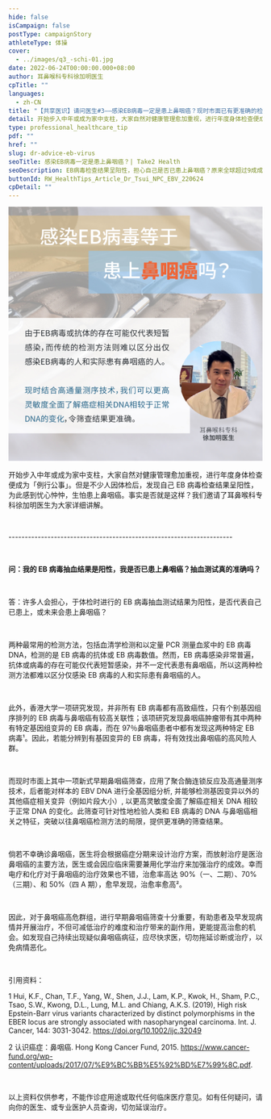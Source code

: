 ```yaml
---
hide: false
isCampaign: false
postType: campaignStory
athleteType: 体操
cover:
  - ../images/q3_-schi-01.jpg
date: 2022-06-24T00:00:00.000+08:00
author: 耳鼻喉科专科徐加明医生
cpTitle: ""
languages:
  - zh-CN
title: "【共享医识】请问医生#3——感染EB病毒一定是患上鼻咽癌？现时市面已有更准确的检查？ "
detail: 开始步入中年或成为家中支柱，大家自然对健康管理愈加重视，进行年度身体检查便成为「例行公事」。但是不少人因体检后，发现自己EB病毒检查结果呈阳性，为此感到忧心忡忡，生怕患上鼻咽癌。事实是否就是这样？我们邀请了耳鼻喉科专科徐加明医生为大家详细讲解。
type: professional_healthcare_tip
pdf: ""
href: ""
slug: dr-advice-eb-virus
seoTitle: 感染EB病毒一定是患上鼻咽癌？| Take2 Health
seoDescription: EB病毒检查结果呈阳性，担心自己是否已患上鼻咽癌？原来全球超过9成成年人曾感染EB病毒，那EB病毒和鼻咽癌有多大关联？立即和Take2 Health一探究竟。
buttonId: RW_HealthTips_Article_Dr_Tsui_NPC_EBV_220624
cpDetail: ""
---
```

![](../images/q3_schi-01.jpg)

开始步入中年或成为家中支柱，大家自然对健康管理愈加重视，进行年度身体检查便成为「例行公事」。但是不少人因体检后，发现自己 EB 病毒检查结果呈阳性，为此感到忧心忡忡，生怕患上鼻咽癌。事实是否就是这样？我们邀请了耳鼻喉科专科徐加明医生为大家详细讲解。

<br/>

\---------------------------------------------------------------------

<br/>

**问：我的 EB 病毒抽血结果是阳性，我是否已患上鼻咽癌？抽血测试真的准确吗？**

<br/>

答：许多人会担心，于体检时进行的 EB 病毒抽血测试结果为阳性，是否代表自己已患上，或未来会患上鼻咽癌？

<br/>

两种最常用的检测方法，包括血清学检测和以定量 PCR 测量血浆中的 EB 病毒 DNA，检测的是 EB 病毒的抗体或 EB 病毒数值。然而，EB 病毒感染非常普遍，抗体或病毒的存在可能仅代表短暂感染，并不一定代表患有鼻咽癌，所以这两种检测方法都难以区分仅感染 EB 病毒的人和实际患有鼻咽癌的人。

<br/>

此外，香港大学一项研究发现，并非所有 EB 病毒都有高致癌性，只有个别基因组序排列的 EB 病毒与鼻咽癌有较高关联性；该项研究发现鼻咽癌肿瘤带有其中两种有特定基因组变异的 EB 病毒，而在 97％鼻咽癌患者中都有发现这两种特定 EB 病毒¹。因此，若能分辨到有基因变异的 EB 病毒，将有效找出鼻咽癌的高风险人群。

<br/>

而现时市面上其中一项新式早期鼻咽癌筛查，应用了聚合酶连锁反应及高通量测序技术，后者能对样本的 EBV DNA 进行全基因组分析, 并能够检测基因变异以外的其他癌症相关变异（例如片段大小）, 以更高灵敏度全面了解癌症相关 DNA 相较于正常 DNA 的变化。此筛查可针对性地检验人类和 EB 病毒的 DNA 与鼻咽癌相关之特征，突破以往鼻咽癌检测方法的局限，提供更准确的筛查结果。

<br/>

倘若不幸确诊鼻咽癌，医生将会根据癌症分期来设计治疗方案，而放射治疗是医治鼻咽癌的主要方法，医生或会因应临床需要兼用化学治疗来加强治疗的成效。幸而电疗和化疗对于鼻咽癌的治疗效果也不错，治愈率高达 90%（一、二期）、70%（三期）、和 50%（四 A 期），愈早发现，治愈率愈高²。

<br/>

因此，对于鼻咽癌高危群组，进行早期鼻咽癌筛查十分重要，有助患者及早发现病情并开展治疗，不但可减低治疗的难度和治疗带来的副作用，更能提高治愈的机会。如发现自己持续出现疑似鼻咽癌病征，应尽快求医，切勿拖延诊断或治疗，以免病情恶化。

<br/>

引用资料：

1 Hui, K.F., Chan, T.F., Yang, W., Shen, J.J., Lam, K.P., Kwok, H., Sham, P.C., Tsao, S.W., Kwong, D.L., Lung, M.L. and Chiang, A.K.S. (2019), High risk Epstein-Barr virus variants characterized by distinct polymorphisms in the EBER locus are strongly associated with nasopharyngeal carcinoma. Int. J. Cancer, 144: 3031-3042. https://doi.org/10.1002/ijc.32049

2 认识癌症：鼻咽癌. Hong Kong Cancer Fund, 2015. https://www.cancer-fund.org/wp-content/uploads/2017/07/%E9%BC%BB%E5%92%BD%E7%99%8C.pdf.

<br/>

以上资料仅供参考，不能作诊症用途或取代任何临床医疗意见。如有任何疑问，请向你的医生、或专业医护人员查询，切勿延误治疗。